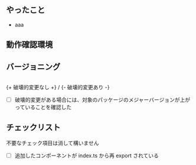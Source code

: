 ## やったこと

- aaa

## 動作確認環境

## バージョニング

<!-- yarn lerna version --conventional-commits --no-git-tag-version --no-push -->

```

```

{+ 破壊的変更なし +} / {- 破壊的変更あり -}

- [ ] 破壊的変更がある場合には、対象のパッケージのメジャーバージョンが上がっていることを確認した

## チェックリスト

不要なチェック項目は消して構いません

- [ ] 追加したコンポーネントが index.ts から再 export されている
